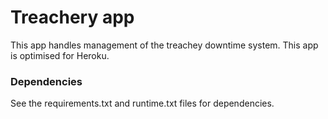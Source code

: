 # Treachery app #

This app handles management of the treachey downtime system. This app is optimised for Heroku.

### Dependencies ###
See the requirements.txt and runtime.txt files for dependencies.
